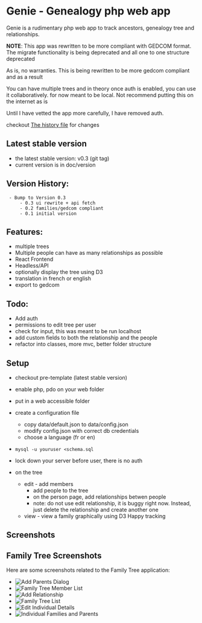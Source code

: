 # Genie - Genealogy php web app

Genie is a rudimentary php web app to track ancestors, genealogy tree and relationships.

**NOTE**: This app was rewritten to be more compliant with GEDCOM format. The migrate functionality is being deprecated and all one to one structure deprecated

As is, no warranties. This is being rewritten to be more gedcom compliant and as a result

You can have multiple trees and in theory once auth is enabled, you can use it collaboratively. for now meant to be local. Not recommend putting this on the internet as is

Until I have vetted the app more carefully, I have removed auth.

checkout [The history file](history.md) for changes

## Latest stable version
- the latest stable version: v0.3 (git tag)
- current version is in doc/version

## Version History:
     - Bump to Version 0.3
         - 0.3 ui rewrite + api fetch
         - 0.2 families/gedcom compliant
         - 0.1 initial version

## Features:
- multiple trees
- Multiple people can have as many relationships as possible
- React Frontend
- Headless/API
- optionally display the tree using D3
- translation in french or english
- export to gedcom

## Todo:
- Add auth
- permissions to edit tree per user
- check for input, this was meant to be run localhost
- add custom fields to both the relationship and the people
- refactor into classes, more mvc, better folder structure

## Setup
- checkout pre-template (latest stable version)
- enable php, pdo on your web folder
- put in a web accessible folder
- create a configuration file
  - copy data/default.json to data/config.json
  - modify config.json with correct db credentials
  - choose a language (fr or en)

- ```mysql -u youruser <schema.sql```
- lock down your server before user, there is no auth
- on the tree
    - edit - add members
        - add people to the tree
        - on the person page, add relationships betwen people
        - note: do not use edit relationship, it is buggy right now. Instead, just delete the relationship and create another one
    - view - view a family graphically using D3
Happy tracking

## Screenshots

## Family Tree Screenshots

Here are some screenshots related to the Family Tree application:

*   ![Add Parents Dialog](screenshots/AddParentsDialog.jpg)
*   ![Family Tree Member List](screenshots/FamilyTeeMemberList.jpg)
*   ![Add Relationship](screenshots/AddRelationship.jpg)
*   ![Family Tree List](screenshots/FamilyTreeList.jpg)
*   ![Edit Individual Details](screenshots/EditIndividualDetails.jpg)
*   ![Individual Families and Parents](screenshots/IndividualFamiliesAndParents.jpg)


